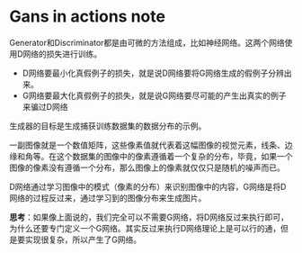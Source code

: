# Gans in actions note

Generator和Discriminator都是由可微的方法组成，比如神经网络。这两个网络使用D网络的损失进行训练。

- D网络要最小化真假例子的损失，就是说D网络要将G网络生成的假例子分辨出来。
- G网络要最大化真假例子的损失，就是说G网络要尽可能的产生出真实的例子来骗过D网络

生成器的目标是生成捕获训练数据集的数据分布的示例。

一副图像就是一个数值矩阵，这些像素值就代表着这幅图像的视觉元素，线条、边缘和角等。在这个数据集的图像中的像素遵循着一个复杂的分布，毕竟，如果一个图像的像素没有遵循一个分布，那么图像上的像素就仅仅只是随机的噪声而已。

D网络通过学习图像中的模式（像素的分布）来识别图像中的内容，G网络是将D网络的过程反过来，通过学习到的图像分布来生成图片。

**思考**：如果像上面说的，我们完全可以不需要G网络，将D网络反过来执行即可，为什么还要专门定义一个G网络。其实反过来执行D网络理论上是可以行的通，但是要实现很复杂，所以产生了G网络。